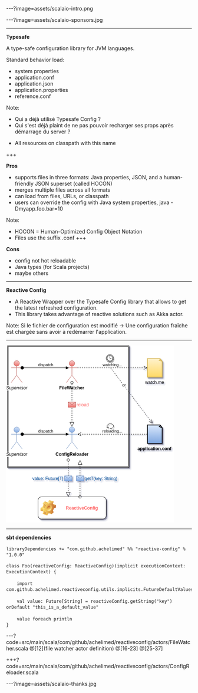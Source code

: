 ---?image=assets/scalaio-intro.png

---?image=assets/scalaio-sponsors.jpg

---
**Typesafe**

A type-safe configuration library for JVM languages.

Standard behavior load:
- system properties
- application.conf
- application.json
- application.properties
- reference.conf

Note:
- Qui a déjà utilisé Typesafe Config ?
- Qui s'est déjà plaint de ne pas pouvoir recharger ses props après démarrage du server ?

* All resources on classpath with this name

+++

**Pros**
- supports files in three formats: Java properties, JSON, and a human-friendly JSON superset (called HOCON)
- merges multiple files across all formats
- can load from files, URLs, or classpath
- users can override the config with Java system properties, java -Dmyapp.foo.bar=10

Note:
- HOCON = Human-Optimized Config Object Notation
- Files use the suffix .conf
+++ 

**Cons**
- config not hot reloadable
- Java types (for Scala projects)
- maybe others

---
**Reactive Config**
- A Reactive Wrapper over the Typesafe Config library that allows to get the latest refreshed configuration. 
- This library takes advantage of reactive solutions such as Akka actor. 

Note:
Si le fichier de configuration est modifié -> Une configuration fraîche est chargée sans avoir à redémarrer l'application.

---

![ReactiveConfig](reactive-config.png)

---
**sbt dependencies**

```
libraryDependencies += "com.github.achelimed" %% "reactive-config" % "1.0.0"
```

```
class Foo(reactiveConfig: ReactiveConfig)(implicit executionContext: ExecutionContext) {

    import com.github.achelimed.reactiveconfig.utils.implicits.FutureDefaultValues._
    
    val value: Future[String] = reactiveConfig.getString("key") orDefault "this_is_a_default_value"
    
    value foreach println
}
```

---?code=src/main/scala/com/github/achelimed/reactiveconfig/actors/FileWatcher.scala
@[12](file watcher actor definition)
@[16-23]
@[25-37]

+++?code=src/main/scala/com/github/achelimed/reactiveconfig/actors/ConfigReloader.scala

---?image=assets/scalaio-thanks.jpg



